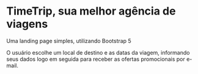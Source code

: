 <h1>TimeTrip, sua melhor agência de viagens</h1>

Uma landing page simples, utilizando Bootstrap 5

O usuário escolhe um local de destino e as datas da viagem, informando seus dados logo em seguida para receber as ofertas promocionais por e-mail.